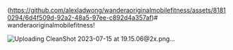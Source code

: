 (https://github.com/alexladwong/wanderaoriginalmobilefitness/assets/81810294/6d4f509d-92a2-48a5-97ee-c892d4a357af)# wanderaoriginalmobilefitness!

![Uploading CleanShot 2023-07-15 at 19.15.06@2x.png…]()

